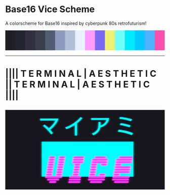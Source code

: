 # Base16 Vice Scheme

A colorscheme for Base16 inspired by cyberpunk 80s retrofuturism!

![vice colors](./vice-colors.png)

---

# |||| T E R M I N A L | A E S T H E T I C || T E R M I N A L | A E S T H E T I C ||||

## ![Vice](./vice.png)
